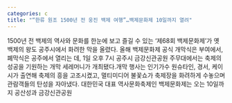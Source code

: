 ```yaml
---
categories: c
title: "“한류 원조 1500년 전 웅진 백제 여행”…백제문화제 10일까지 열려"
---
```

1500년 전 백제의 역사와 문화를 한눈에 보고 즐길 수 있는 ‘제68회 백제문화제’가 옛 백제의 왕도 공주시에서 화려한 막을 올렸다. 올해 백제문화제 공식 개막식은 부여에서, 폐막식은 공주에서 열리는 데, 1일 오후 7시 공주시 금강신관공원 주무대에서는 축제의 성공을 기원하는 개막 세레머니가 개최됐다.개막 행사는 인기가수 원슈타인, 경서, 케이시가 출연해 축제의 흥을 고조시켰고, 멀티미디어 불꽃쇼가 축제장을 화려하게 수놓으며 관람객들의 탄성을 자아냈다. 대한민국 대표 역사문화축제인 백제문화제는 오는 10일까지 공산성과 금강신관공원